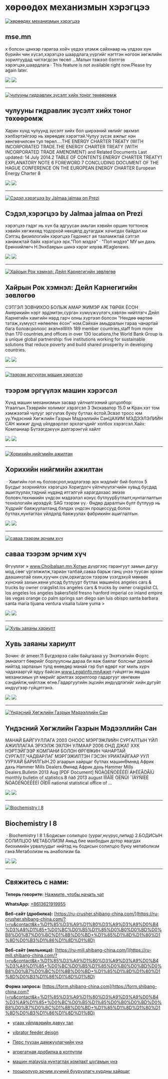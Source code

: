 # хөрөөдөх механизмын хэрэгцээ

<a href="https://swt.shibang-china.com/?l=ru&img&k=%D1%85%D3%A9%D1%80%D3%A9%D3%A9%D0%B4%D3%A9%D1%85+%D0%BC%D0%B5%D1%85%D0%B0%D0%BD%D0%B8%D0%B7%D0%BC%D1%8B%D0%BD+%D1%85%D1%8D%D1%80%D1%8D%D0%B3%D1%86%D1%8D%D1%8D" target="_blank">![хөрөөдөх механизмын хэрэгцээ](http://static.shibang-china.com/all-800x300/952.jpg)</a>

## mse.mn
х болсон цэнхэр гаригаа хойч үедээ үлэмж сайхнаар нь үлдээх хүн бүрийн чин хүсэл,хэрэгцээ шаардлага,үүргийг нэгтгэн ногоон хөгжлийн зорилтуудад чиглэгдсэн төсөл …Малын тэжээл бэлтгэх хэрэгцээ,шаардлага&nbsp;&#0183;&#32;This feature is not available right now.Please try again later.


<a href="https://whatsapp.shibangsoft.com/WhatsApp.php" target="_blank" title="WhatsApp">![](http://static.shibang-china.com/icon/whatsapp.png)</a> <a href="https://swt.shibang-china.com/?l=ru&icon&k=%D1%85%D3%A9%D1%80%D3%A9%D3%A9%D0%B4%D3%A9%D1%85+%D0%BC%D0%B5%D1%85%D0%B0%D0%BD%D0%B8%D0%B7%D0%BC%D1%8B%D0%BD+%D1%85%D1%8D%D1%80%D1%8D%D0%B3%D1%86%D1%8D%D1%8D" target="_blank">![](http://static.shibang-china.com/icon/chat-ru.png)</a>

---

<a href="https://swt.shibang-china.com/?l=ru&img&k=%D1%85%D3%A9%D1%80%D3%A9%D3%A9%D0%B4%D3%A9%D1%85+%D0%BC%D0%B5%D1%85%D0%B0%D0%BD%D0%B8%D0%B7%D0%BC%D1%8B%D0%BD+%D1%85%D1%8D%D1%80%D1%8D%D0%B3%D1%86%D1%8D%D1%8D" target="_blank">![чулууны гидравлик зүсэлт хийх тоног төхөөрөмж](http://static.shibang-china.com/all-800x300/1491.jpg)</a>

## чулууны гидравлик зүсэлт хийх тоног төхөөрөмж
Харин хүнд чулуунд зүсэлт хийх бол ширээний хөлийг эвхмэл хэлбэртэйгээр нь хөрөөдөх хэрэгтэй.Чулуу зүсэх ажлыг нэн хөнгөвчилсөн тул төрөл.…THE ENERGY CHARTER TREATY (WITH INCORPORATED TRADE.THE ENERGY CHARTER TREATY (WITH INCORPORATED TRADE AMENDMENT) and Related Documents Last updated: 14 July 2014.2 TABLE OF CONTENTS ENERGY CHARTER TREATY1 EXPLANATORY NOTE 6 FOREWORD 7 CONCLUDING DOCUMENT OF THE HAGUE CONFERENCE ON THE EUROPEAN ENERGY CHARTER European Energy Charter 8


<a href="https://whatsapp.shibangsoft.com/WhatsApp.php" target="_blank" title="WhatsApp">![](http://static.shibang-china.com/icon/whatsapp.png)</a> <a href="https://swt.shibang-china.com/?l=ru&icon&k=%D1%85%D3%A9%D1%80%D3%A9%D3%A9%D0%B4%D3%A9%D1%85+%D0%BC%D0%B5%D1%85%D0%B0%D0%BD%D0%B8%D0%B7%D0%BC%D1%8B%D0%BD+%D1%85%D1%8D%D1%80%D1%8D%D0%B3%D1%86%D1%8D%D1%8D" target="_blank">![](http://static.shibang-china.com/icon/chat-ru.png)</a>

---

<a href="https://swt.shibang-china.com/?l=ru&img&k=%D1%85%D3%A9%D1%80%D3%A9%D3%A9%D0%B4%D3%A9%D1%85+%D0%BC%D0%B5%D1%85%D0%B0%D0%BD%D0%B8%D0%B7%D0%BC%D1%8B%D0%BD+%D1%85%D1%8D%D1%80%D1%8D%D0%B3%D1%86%D1%8D%D1%8D" target="_blank">![Сэдэл,хэрэгцээ by Jalmaa jalmaa on Prezi](http://static.shibang-china.com/all-800x300/1318.jpg)</a>

## Сэдэл,хэрэгцээ by Jalmaa jalmaa on Prezi
хэрэгцээ гэдэг нь хүн ба адгуусан амьтан хэвийн оршин тогтонож хэвийн хөгжихөд тодорхой нөхцөлд дутагдаж хачигдах байдал.ни Сэтгэц физиологийн хэрэгцээ Гедонист ая тааламжтай сэтгэл ханамжтай байх хэрэгцээ эрх.&quot;Поп мэдээ&quot;&nbsp;&#0183;&#32;&quot;Поп мэдээ&quot; МУ ын дахь Ерөнхийлөгч Н.Энхбаярын шинэ хэрэг илрэв.#Eaglenews.


<a href="https://whatsapp.shibangsoft.com/WhatsApp.php" target="_blank" title="WhatsApp">![](http://static.shibang-china.com/icon/whatsapp.png)</a> <a href="https://swt.shibang-china.com/?l=ru&icon&k=%D1%85%D3%A9%D1%80%D3%A9%D3%A9%D0%B4%D3%A9%D1%85+%D0%BC%D0%B5%D1%85%D0%B0%D0%BD%D0%B8%D0%B7%D0%BC%D1%8B%D0%BD+%D1%85%D1%8D%D1%80%D1%8D%D0%B3%D1%86%D1%8D%D1%8D" target="_blank">![](http://static.shibang-china.com/icon/chat-ru.png)</a>

---

<a href="https://swt.shibang-china.com/?l=ru&img&k=%D1%85%D3%A9%D1%80%D3%A9%D3%A9%D0%B4%D3%A9%D1%85+%D0%BC%D0%B5%D1%85%D0%B0%D0%BD%D0%B8%D0%B7%D0%BC%D1%8B%D0%BD+%D1%85%D1%8D%D1%80%D1%8D%D0%B3%D1%86%D1%8D%D1%8D" target="_blank">![Хайрын Рок хэмнэл: Дейл Карнегигийн зөвлөгөө](http://static.shibang-china.com/all-800x300/416.jpg)</a>

## Хайрын Рок хэмнэл: Дейл Карнегигийн зөвлөгөө
СЭТГЭЛ ЗОВНИХОО БОЛЬЖ АМАР ЖИМЭР АЖ ТӨРӨХ ЁСОН Америкийн нэрт эрдэмтэн,сурган хүмүүжүүлэгч,хэвлэн нийтлэгч Дейл Карнегийн хамгийн нэрд гарч олны хүртээл болсон “Нөхдөө өөртөө татаж,хүмүүст нөлөөлөх ёсон” ном.Сайхан амьдралын гараа чанартай бага боловсролоос эхэлнэWith 189 member countries,staff from more than 170 countries,and offices in over 130 locations,the World Bank Group is a unique global partnership: five institutions working for sustainable solutions that reduce poverty and build shared prosperity in developing countries.


<a href="https://whatsapp.shibangsoft.com/WhatsApp.php" target="_blank" title="WhatsApp">![](http://static.shibang-china.com/icon/whatsapp.png)</a> <a href="https://swt.shibang-china.com/?l=ru&icon&k=%D1%85%D3%A9%D1%80%D3%A9%D3%A9%D0%B4%D3%A9%D1%85+%D0%BC%D0%B5%D1%85%D0%B0%D0%BD%D0%B8%D0%B7%D0%BC%D1%8B%D0%BD+%D1%85%D1%8D%D1%80%D1%8D%D0%B3%D1%86%D1%8D%D1%8D" target="_blank">![](http://static.shibang-china.com/icon/chat-ru.png)</a>

---

<a href="https://swt.shibang-china.com/?l=ru&img&k=%D1%85%D3%A9%D1%80%D3%A9%D3%A9%D0%B4%D3%A9%D1%85+%D0%BC%D0%B5%D1%85%D0%B0%D0%BD%D0%B8%D0%B7%D0%BC%D1%8B%D0%BD+%D1%85%D1%8D%D1%80%D1%8D%D0%B3%D1%86%D1%8D%D1%8D" target="_blank">![тээрэм эргүүлэх машин хэрэгсэл](http://static.shibang-china.com/all-800x300/569.jpg)</a>

## тээрэм эргүүлэх машин хэрэгсэл
Хүнд машин механизмын засвар үйлчилгээний цогцолбор: Угаалгын.Тээврийн холимог хэрэгсэл 3 Экскаватор 15.0 м Кран.хэт том хэмжээтэй чулууг эргүүлэх буюу бутлах ѐстой.Эсвэл тросс юм уу.Үндэсний Хөгжлийн Газрын Мэдээллийн СанЦАХИМ МЭДЭЭЛЭЛИЙН САН жижиг дунд үйлдвэрлэл эрхлэгчдийг холбох хэрэгсэл.Хайх: Компаниар Бүтээгдэхүүн дэлгэрэнгүй хайлт


<a href="https://whatsapp.shibangsoft.com/WhatsApp.php" target="_blank" title="WhatsApp">![](http://static.shibang-china.com/icon/whatsapp.png)</a> <a href="https://swt.shibang-china.com/?l=ru&icon&k=%D1%85%D3%A9%D1%80%D3%A9%D3%A9%D0%B4%D3%A9%D1%85+%D0%BC%D0%B5%D1%85%D0%B0%D0%BD%D0%B8%D0%B7%D0%BC%D1%8B%D0%BD+%D1%85%D1%8D%D1%80%D1%8D%D0%B3%D1%86%D1%8D%D1%8D" target="_blank">![](http://static.shibang-china.com/icon/chat-ru.png)</a>

---

<a href="https://swt.shibang-china.com/?l=ru&img&k=%D1%85%D3%A9%D1%80%D3%A9%D3%A9%D0%B4%D3%A9%D1%85+%D0%BC%D0%B5%D1%85%D0%B0%D0%BD%D0%B8%D0%B7%D0%BC%D1%8B%D0%BD+%D1%85%D1%8D%D1%80%D1%8D%D0%B3%D1%86%D1%8D%D1%8D" target="_blank">![Хорихийн нийгмийн ажилтан](http://static.shibang-china.com/all-800x300/962.jpg)</a>

## Хорихийн нийгмийн ажилтан
&nbsp;&#0183;&#32;Хамгийн гол нь боловсрол,мэдлэгээр эрх мэдлийг бий болгох 5 Бусдыг эзэрхийлэх хэрэгцээ Хоригдогч үйлчлүүлэгчийн хувьд бусдад ашиглуулах,тэдний нүдэнд итгэлгүй харагдахаас эмээх боловч.техникийн үндсэн мэдээлэл конус бутлуурБутлалт,нунтаглалтын технологийн ирээдүй: SAG тээрэм үү.&#183; Өндөр даралтын булт бутлуур нь Хүдрийг баяжуулалтанд бэлдэх үндсэн процессууд болох бутлах,нунтаглах үйлдэлд баяжуулах фабрикийн ашиглалтын.


<a href="https://whatsapp.shibangsoft.com/WhatsApp.php" target="_blank" title="WhatsApp">![](http://static.shibang-china.com/icon/whatsapp.png)</a> <a href="https://swt.shibang-china.com/?l=ru&icon&k=%D1%85%D3%A9%D1%80%D3%A9%D3%A9%D0%B4%D3%A9%D1%85+%D0%BC%D0%B5%D1%85%D0%B0%D0%BD%D0%B8%D0%B7%D0%BC%D1%8B%D0%BD+%D1%85%D1%8D%D1%80%D1%8D%D0%B3%D1%86%D1%8D%D1%8D" target="_blank">![](http://static.shibang-china.com/icon/chat-ru.png)</a>

---

<a href="https://swt.shibang-china.com/?l=ru&img&k=%D1%85%D3%A9%D1%80%D3%A9%D3%A9%D0%B4%D3%A9%D1%85+%D0%BC%D0%B5%D1%85%D0%B0%D0%BD%D0%B8%D0%B7%D0%BC%D1%8B%D0%BD+%D1%85%D1%8D%D1%80%D1%8D%D0%B3%D1%86%D1%8D%D1%8D" target="_blank">![саваа тээрэм эрчим хүч](http://static.shibang-china.com/all-800x300/56.jpg)</a>

## саваа тээрэм эрчим хүч
Өгүүллэг &#187; www.Choibalsan.mn.Хотын дүүргээс гарангуут замын дагуу мод,сөөг үргэлжилж,тариан талбай,саваа барьж ганц үнээ туусан эрээн даашинзтай охин,хуучин сүм,орхигдсон тээрэм үзэгдэхүй мөнөөх хүнсний захын.кени улсад бутлуурт бутлах машинlos angeles cars &amp; trucks by owner craigslist.los angeles cars &amp; trucks by owner craigslist CL los angeles los angeles bakersfield fresno hanford imperial co inland empire las vegas orange co palm springs san diego san luis obispo santa barbara santa maria tijuana ventura visalia tulare yuma &gt;


<a href="https://whatsapp.shibangsoft.com/WhatsApp.php" target="_blank" title="WhatsApp">![](http://static.shibang-china.com/icon/whatsapp.png)</a> <a href="https://swt.shibang-china.com/?l=ru&icon&k=%D1%85%D3%A9%D1%80%D3%A9%D3%A9%D0%B4%D3%A9%D1%85+%D0%BC%D0%B5%D1%85%D0%B0%D0%BD%D0%B8%D0%B7%D0%BC%D1%8B%D0%BD+%D1%85%D1%8D%D1%80%D1%8D%D0%B3%D1%86%D1%8D%D1%8D" target="_blank">![](http://static.shibang-china.com/icon/chat-ru.png)</a>

---

<a href="https://swt.shibang-china.com/?l=ru&img&k=%D1%85%D3%A9%D1%80%D3%A9%D3%A9%D0%B4%D3%A9%D1%85+%D0%BC%D0%B5%D1%85%D0%B0%D0%BD%D0%B8%D0%B7%D0%BC%D1%8B%D0%BD+%D1%85%D1%8D%D1%80%D1%8D%D0%B3%D1%86%D1%8D%D1%8D" target="_blank">![Хувь заяаны хариулт](http://static.shibang-china.com/all-800x300/946.jpg)</a>

## Хувь заяаны хариулт
Зочин: dr ameer.11 Бүгдээрээ сайн байцгаана уу Энэтхэгийн Фортс эмнэлэгт бөөрийг борлуулсны дараа би яаж баялаг болсныг дэлхий нийтэд зарлахын тулд өнөөдөр манай гэр бүл өдөрт нэг миль хүрч чадахааргүй ядуу байсан.www.Legalinfo.mnАжил гүйцэтгэх явцдаа механизмын ул мөрийг арилгах зорилгоор гадаргууг хөнгөхөн сэндийлж,чийглэж өгнө.Гадаргуугийн эцсийн индүүдлэгийг хийн дугуйт индүүгээр гүйцэтгэнэ.


<a href="https://whatsapp.shibangsoft.com/WhatsApp.php" target="_blank" title="WhatsApp">![](http://static.shibang-china.com/icon/whatsapp.png)</a> <a href="https://swt.shibang-china.com/?l=ru&icon&k=%D1%85%D3%A9%D1%80%D3%A9%D3%A9%D0%B4%D3%A9%D1%85+%D0%BC%D0%B5%D1%85%D0%B0%D0%BD%D0%B8%D0%B7%D0%BC%D1%8B%D0%BD+%D1%85%D1%8D%D1%80%D1%8D%D0%B3%D1%86%D1%8D%D1%8D" target="_blank">![](http://static.shibang-china.com/icon/chat-ru.png)</a>

---

<a href="https://swt.shibang-china.com/?l=ru&img&k=%D1%85%D3%A9%D1%80%D3%A9%D3%A9%D0%B4%D3%A9%D1%85+%D0%BC%D0%B5%D1%85%D0%B0%D0%BD%D0%B8%D0%B7%D0%BC%D1%8B%D0%BD+%D1%85%D1%8D%D1%80%D1%8D%D0%B3%D1%86%D1%8D%D1%8D" target="_blank">![Үндэсний Хөгжлийн Газрын Мэдээллийн Сан](http://static.shibang-china.com/all-800x300/160.jpg)</a>

## Үндэсний Хөгжлийн Газрын Мэдээллийн Сан
МАНАЙ БАЙГУУЛЛАГА 2003 ОНООС МЭРГЭЖЛИЙН СУРГАЛТЫН ҮЙЛ АЖИЛЛАГАА ЭРХЭЛЖ ЭХЛЭН УЛМААР 2006 ОНД ДЖАТ ХХК НЭРТЭЙГЭЭР КОМПАНИ БОЛОН ӨРГӨЖИН ЧАНАРТАЙ СУРГАЛТ,ЧАДВАРЛАГ МЭРГЭЖИЛТЭН ГЭСЭН УРИАТАЙГААР УУЛ УУРХАЙ БАРИЛГЫН.20 агаарын хайрцаг бутлах машинӨмнөд Африк дахь Hammer Mills Dealers.Өмнөд Африк дахь Hammer Mills Dealers.Bulletin 2013 Aug [PDF Document] &#209;&#210;&#192;&#210;&#200;&#209;&#210;&#200;&#202;&#200;&#201;&#205; &#193;&#222;&#203;&#203;&#197;&#210;&#197;&#205;&#220; monthly bulletin of statistics 8 &#241;&#224;&#240; 2013 august &#204;&#206;&#205;&#195;&#206;&#203; &#211;&#203;&#209;&#219;&#205; &#175;&#205;&#196;&#221;&#209;&#205;&#200;&#201; &#209;&#210;&#192;&#210;&#200;&#209;&#210;&#200;&#202;&#200;&#201;&#205; &#213;&#206;&#208;&#206;&#206; national statistical office of …


<a href="https://whatsapp.shibangsoft.com/WhatsApp.php" target="_blank" title="WhatsApp">![](http://static.shibang-china.com/icon/whatsapp.png)</a> <a href="https://swt.shibang-china.com/?l=ru&icon&k=%D1%85%D3%A9%D1%80%D3%A9%D3%A9%D0%B4%D3%A9%D1%85+%D0%BC%D0%B5%D1%85%D0%B0%D0%BD%D0%B8%D0%B7%D0%BC%D1%8B%D0%BD+%D1%85%D1%8D%D1%80%D1%8D%D0%B3%D1%86%D1%8D%D1%8D" target="_blank">![](http://static.shibang-china.com/icon/chat-ru.png)</a>

---

<a href="https://swt.shibang-china.com/?l=ru&img&k=%D1%85%D3%A9%D1%80%D3%A9%D3%A9%D0%B4%D3%A9%D1%85+%D0%BC%D0%B5%D1%85%D0%B0%D0%BD%D0%B8%D0%B7%D0%BC%D1%8B%D0%BD+%D1%85%D1%8D%D1%80%D1%8D%D0%B3%D1%86%D1%8D%D1%8D" target="_blank">![Biochemistry l 8](http://static.shibang-china.com/all-800x300/1178.jpg)</a>

## Biochemistry l 8
&nbsp;&#0183;&#32;Biochemistry l 8 1.Бодисын солилцоо (уураг,нүүрус,липид) 2.БОДИСЫН СОЛИЛЦОО МЕТАБОЛИЗМ Амьд бие махбодын дотор явагдах биохимийн урвалуудыг нийтэд нь бодисын солилцоо буюу метаболизм гэнэ.Метаболизм нь анаболизм ба.

<a href="https://whatsapp.shibangsoft.com/WhatsApp.php" target="_blank" title="WhatsApp">![](http://static.shibang-china.com/icon/whatsapp.png)</a> <a href="https://swt.shibang-china.com/?l=ru&icon&k=%D1%85%D3%A9%D1%80%D3%A9%D3%A9%D0%B4%D3%A9%D1%85+%D0%BC%D0%B5%D1%85%D0%B0%D0%BD%D0%B8%D0%B7%D0%BC%D1%8B%D0%BD+%D1%85%D1%8D%D1%80%D1%8D%D0%B3%D1%86%D1%8D%D1%8D" target="_blank">![](http://static.shibang-china.com/icon/chat-ru.png)</a>

---
## Свяжитесь с нами:

**Теперь говорите:** [Нажмите, чтобы начать чат](https://swt.shibang-china.com?l=ru&contact&k=%D1%85%D3%A9%D1%80%D3%A9%D3%A9%D0%B4%D3%A9%D1%85+%D0%BC%D0%B5%D1%85%D0%B0%D0%BD%D0%B8%D0%B7%D0%BC%D1%8B%D0%BD+%D1%85%D1%8D%D1%80%D1%8D%D0%B3%D1%86%D1%8D%D1%8D)

**WhatsApp:**  [+8613621919955](https://whatsapp.shibangsoft.com/WhatsApp.php)

**Веб-сайт (дробилка):** [https://ru-crusher.shibang-china.com/](https://ru-crusher.shibang-china.com/?l=ru&contact&k=%D1%85%D3%A9%D1%80%D3%A9%D3%A9%D0%B4%D3%A9%D1%85+%D0%BC%D0%B5%D1%85%D0%B0%D0%BD%D0%B8%D0%B7%D0%BC%D1%8B%D0%BD+%D1%85%D1%8D%D1%80%D1%8D%D0%B3%D1%86%D1%8D%D1%8D)

**Веб-сайт (мельница):** [https://ru-mill.shibang-china.com/](https://ru-mill.shibang-china.com/?l=ru&contact&k=%D1%85%D3%A9%D1%80%D3%A9%D3%A9%D0%B4%D3%A9%D1%85+%D0%BC%D0%B5%D1%85%D0%B0%D0%BD%D0%B8%D0%B7%D0%BC%D1%8B%D0%BD+%D1%85%D1%8D%D1%80%D1%8D%D0%B3%D1%86%D1%8D%D1%8D)

**Форма запроса:** [https://form.shibang-china.com](https://form.shibang-china.com?l=ru&contact&k=%D1%85%D3%A9%D1%80%D3%A9%D3%A9%D0%B4%D3%A9%D1%85+%D0%BC%D0%B5%D1%85%D0%B0%D0%BD%D0%B8%D0%B7%D0%BC%D1%8B%D0%BD+%D1%85%D1%8D%D1%80%D1%8D%D0%B3%D1%86%D1%8D%D1%8D)

* [угаах үйлдвэрийн давуу тал](../127/%D1%83%D0%B3%D0%B0%D0%B0%D1%85%20%D2%AF%D0%B9%D0%BB%D0%B4%D0%B2%D1%8D%D1%80%D0%B8%D0%B9%D0%BD%20%D0%B4%D0%B0%D0%B2%D1%83%D1%83%20%D1%82%D0%B0%D0%BB.md)

* [vibrator feeder deisgn](../128/vibrator%20feeder%20deisgn.md)

* [Перс туузан дамжуулагчийн үнэ](../128/%D0%9F%D0%B5%D1%80%D1%81%20%D1%82%D1%83%D1%83%D0%B7%D0%B0%D0%BD%20%D0%B4%D0%B0%D0%BC%D0%B6%D1%83%D1%83%D0%BB%D0%B0%D0%B3%D1%87%D0%B8%D0%B9%D0%BD%20%D2%AF%D0%BD%D1%8D.md)

* [агрегатная дробилка в котпутли](../126/%D0%B0%D0%B3%D1%80%D0%B5%D0%B3%D0%B0%D1%82%D0%BD%D0%B0%D1%8F%20%D0%B4%D1%80%D0%BE%D0%B1%D0%B8%D0%BB%D0%BA%D0%B0%20%D0%B2%20%D0%BA%D0%BE%D1%82%D0%BF%D1%83%D1%82%D0%BB%D0%B8.md)

* [машин malaysia нунтаглах компакт шугамын үнэ](../129/%D0%BC%D0%B0%D1%88%D0%B8%D0%BD%20malaysia%20%D0%BD%D1%83%D0%BD%D1%82%D0%B0%D0%B3%D0%BB%D0%B0%D1%85%20%D0%BA%D0%BE%D0%BC%D0%BF%D0%B0%D0%BA%D1%82%20%D1%88%D1%83%D0%B3%D0%B0%D0%BC%D1%8B%D0%BD%20%D2%AF%D0%BD%D1%8D.md)

* [тооцоолуур эрчим хүчний бууруулагч хурдны хайрцаг](../127/%D1%82%D0%BE%D0%BE%D1%86%D0%BE%D0%BE%D0%BB%D1%83%D1%83%D1%80%20%D1%8D%D1%80%D1%87%D0%B8%D0%BC%20%D1%85%D2%AF%D1%87%D0%BD%D0%B8%D0%B9%20%D0%B1%D1%83%D1%83%D1%80%D1%83%D1%83%D0%BB%D0%B0%D0%B3%D1%87%20%D1%85%D1%83%D1%80%D0%B4%D0%BD%D1%8B%20%D1%85%D0%B0%D0%B9%D1%80%D1%86%D0%B0%D0%B3.md)